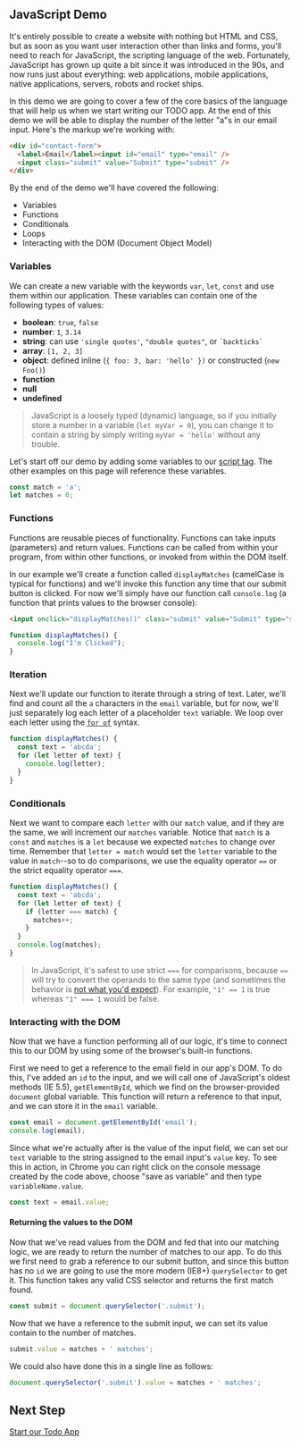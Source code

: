 ## JavaScript Demo

It's entirely possible to create a website with nothing but HTML and CSS, but as soon as you want user interaction other than links and forms, you'll need to reach for JavaScript, the scripting language of the web. Fortunately, JavaScript has grown up quite a bit since it was introduced in the 90s, and now runs just about everything: web applications, mobile applications, native applications, servers, robots and rocket ships.

In this demo we are going to cover a few of the core basics of the language that will help us when we start writing our TODO app. At the end of this demo we will be able to display the number of the letter "a"s in our email input. Here's the markup we're working with:

```html
<div id="contact-form">
  <label>Email</label><input id="email" type="email" />
  <input class="submit" value="Submit" type="submit" />
</div>
```

By the end of the demo we'll have covered the following:

- Variables
- Functions
- Conditionals
- Loops
- Interacting with the DOM (Document Object Model)

### Variables

We can create a new variable with the keywords `var`, `let`, `const` and use them within our application. These variables can contain one of the following types of values:

- **boolean**: `true`, `false`
- **number**: `1`, `3.14`
- **string**: can use `'single quotes'`, `"double quotes"`, or `` `backticks` ``
- **array**: `[1, 2, 3]`
- **object**: defined inline (`{ foo: 3, bar: 'hello' })` or constructed (`new Foo()`)
- **function**
- **null**
- **undefined**

> JavaScript is a loosely typed (dynamic) language, so if you initially store a number in a variable (`let myVar = 0`), you can change it to contain a string by simply writing `myVar = 'hello'` without any trouble.

Let's start off our demo by adding some variables to our [script tag](https://developer.mozilla.org/en-US/docs/Web/HTML/Element/script). The other examples on this page will reference these variables.

```js
const match = 'a';
let matches = 0;
```

### Functions

Functions are reusable pieces of functionality. Functions can take inputs (parameters) and return values. Functions can be called from within your program, from within other functions, or invoked from within the DOM itself.

In our example we'll create a function called `displayMatches` (camelCase is typical for functions) and we'll invoke this function any time that our submit button is clicked. For now we'll simply have our function call `console.log` (a function that prints values to the browser console):

```html
<input onclick="displayMatches()" class="submit" value="Submit" type="submit" />
```

```js
function displayMatches() {
  console.log("I'm Clicked");
}
```

### Iteration

Next we'll update our function to iterate through a string of text. Later, we'll find and count all the `a` characters in the `email` variable, but for now, we'll just separately log each letter of a placeholder `text` variable. We loop over each letter using the [`for of`](https://developer.mozilla.org/en-US/docs/Web/JavaScript/Reference/Statements/for...of) syntax.

```js
function displayMatches() {
  const text = 'abcda';
  for (let letter of text) {
    console.log(letter);
  }
}
```

### Conditionals

Next we want to compare each `letter` with our `match` value, and if they are the same, we will increment our `matches` variable. Notice that `match` is a `const` and `matches` is a `let` because we expected `matches` to change over time. Remember that `letter = match` would set the `letter` variable to the value in `match`--so to do comparisons, we use the equality operator `==` or the strict equality operator `===`.

```js
function displayMatches() {
  const text = 'abcda';
  for (let letter of text) {
    if (letter === match) {
      matches++;
    }
  }
  console.log(matches);
}
```

> In JavaScript, it's safest to use strict `===` for comparisons, because `==` will try to convert the operands to the same type (and sometimes the behavior is [not what you'd expect](https://www.youtube.com/watch?v=et8xNAc2ic8)). For example, `"1" == 1` is true whereas `"1" === 1` would be false.

### Interacting with the DOM

Now that we have a function performing all of our logic, it's time to connect this to our DOM by using some of the browser's built-in functions.

First we need to get a reference to the email field in our app's DOM. To do this, I've added an `id` to the input, and we will call one of JavaScript's oldest methods (IE 5.5), `getElementById`, which we find on the browser-provided `document` global variable. This function will return a reference to that input, and we can store it in the `email` variable.

```js
const email = document.getElementById('email');
console.log(email);
```

Since what we're actually after is the value of the input field, we can set our `text` variable to the string assigned to the email input's `value` key. To see this in action, in Chrome you can right click on the console message created by the code above, choose "save as variable" and then type `variableName.value`.

```js
const text = email.value;
```

#### Returning the values to the DOM

Now that we've read values from the DOM and fed that into our matching logic, we are ready to return the number of matches to our app. To do this we first need to grab a reference to our submit button, and since this button has no `id` we are going to use the more modern (IE8+) `querySelector` to get it. This function takes any valid CSS selector and returns the first match found.

```js
const submit = document.querySelector('.submit');
```

Now that we have a reference to the submit input, we can set its value contain to the number of matches.

```js
submit.value = matches + ' matches';
```

We could also have done this in a single line as follows:

```js
document.querySelector('.submit').value = matches + ' matches';
```

## Next Step

[Start our Todo App](../../step1-02/demo/)
